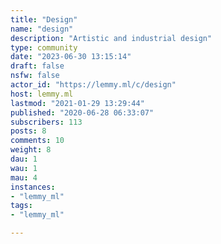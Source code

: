 ```yaml
---
title: "Design" 
name: "design"
description: "Artistic and industrial design"
type: community
date: "2023-06-30 13:15:14"
draft: false
nsfw: false
actor_id: "https://lemmy.ml/c/design"
host: lemmy.ml
lastmod: "2021-01-29 13:29:44"
published: "2020-06-28 06:33:07"
subscribers: 113
posts: 8
comments: 10
weight: 8
dau: 1
wau: 1
mau: 4
instances:
- "lemmy_ml"
tags: 
- "lemmy_ml"

---
```

